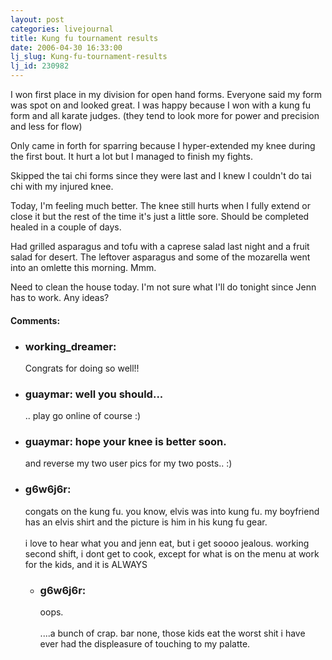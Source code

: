 ```yaml
---
layout: post
categories: livejournal
title: Kung fu tournament results
date: 2006-04-30 16:33:00
lj_slug: Kung-fu-tournament-results
lj_id: 230982
---
```

I won first place in my division for open hand forms. Everyone said my form was spot on and looked great. I was happy because I won with a kung fu form and all karate judges. (they tend to look more for power and precision and less for flow)  



Only came in forth for sparring because I hyper-extended my knee during the first bout. It hurt a lot but I managed to finish my fights.  



Skipped the tai chi forms since they were last and I knew I couldn't do tai chi with my injured knee.  



Today, I'm feeling much better. The knee still hurts when I fully extend or close it but the rest of the time it's just a little sore. Should be completed healed in a couple of days.  



Had grilled asparagus and tofu with a caprese salad last night and a fruit salad for desert. The leftover asparagus and some of the mozarella went into an omlette this morning. Mmm.  



Need to clean the house today. I'm not sure what I'll do tonight since Jenn has to work. Any ideas?


<div id="comments"><h4>Comments:</h4><div class="lj-comments"><ul>
<li><h3>working_dreamer: </h3>
<a id="comment-651"></a>
<p>Congrats for doing so well!!</p>
</li>
<li class=subject><h3>guaymar: well you should...</h3>
<a id="comment-652"></a>
<p>.. play go online of course :)</p>
</li>
<li class=subject><h3>guaymar: hope your knee is better soon.</h3>
<a id="comment-653"></a>
<p>and reverse my two user pics for my two posts.. :)</p>
</li>
<li><h3>g6w6j6r: </h3>
<a id="comment-654"></a>
<p>congats on the kung fu. you know, elvis was into kung fu. my boyfriend has an elvis shirt and the picture is him in his kung fu gear. <br>
<br>
i love to hear what you and jenn eat, but i get soooo jealous. working second shift, i dont get to cook, except for what is on the menu at work for the kids, and it is ALWAYS</p>
<ul>
<li><h3>g6w6j6r: </h3>
<a id="comment-655"></a>
<p>oops. <br>
<br>
....a bunch of crap. bar none, those kids eat the worst shit i have ever had the displeasure of touching to my palatte.</p>
</li>
</ul>
</li>
</ul></div></div>
